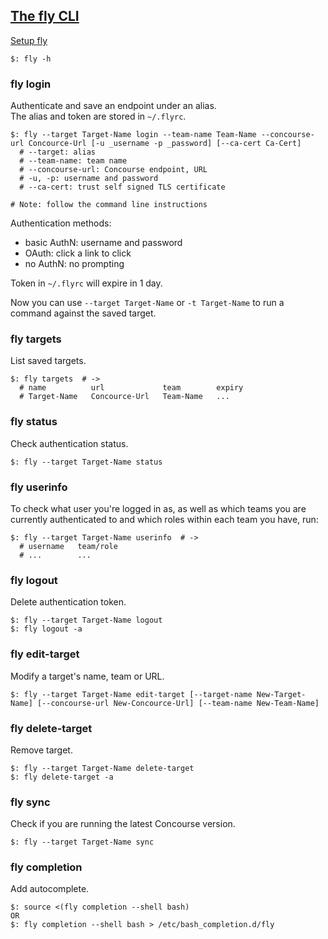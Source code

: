 ## [The fly CLI](https://concourse-ci.org/fly.html)

[Setup fly](../../Other/ConcourseTutorial)

```
$: fly -h
```

### fly login

Authenticate and save an endpoint under an alias.  
The alias and token are stored in `~/.flyrc`.  

```
$: fly --target Target-Name login --team-name Team-Name --concourse-url Concource-Url [-u _username -p _password] [--ca-cert Ca-Cert]
  # --target: alias
  # --team-name: team name
  # --concourse-url: Concourse endpoint, URL
  # -u, -p: username and password
  # --ca-cert: trust self signed TLS certificate

# Note: follow the command line instructions
```

Authentication methods:
* basic AuthN: username and password
* OAuth: click a link to click
* no AuthN: no prompting

Token in `~/.flyrc` will expire in 1 day.  

Now you can use `--target Target-Name` or `-t Target-Name` to run a command against the saved target.  

### fly targets

List saved targets.  

```
$: fly targets  # ->
  # name          url             team        expiry                       
  # Target-Name   Concource-Url   Team-Name   ...
```

### fly status

Check authentication status.  

```
$: fly --target Target-Name status
```

### fly userinfo

To check what user you're logged in as, as well as which teams you are currently authenticated to and which roles within each team you have, run:

```
$: fly --target Target-Name userinfo  # ->
  # username   team/role
  # ...        ...
```

### fly logout

Delete authentication token.  

```
$: fly --target Target-Name logout
$: fly logout -a
```

### fly edit-target

Modify a target's name, team or URL.  

```
$: fly --target Target-Name edit-target [--target-name New-Target-Name] [--concourse-url New-Concource-Url] [--team-name New-Team-Name]
```

### fly delete-target

Remove target.  

```
$: fly --target Target-Name delete-target
$: fly delete-target -a
```

### fly sync

Check if you are running the latest Concourse version.  

```
$: fly --target Target-Name sync
```

### fly completion

Add autocomplete.  

```
$: source <(fly completion --shell bash)
OR
$: fly completion --shell bash > /etc/bash_completion.d/fly
```
